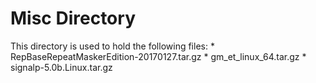 # Misc Directory
This directory is used to hold the following files:
    * RepBaseRepeatMaskerEdition-20170127.tar.gz
    * gm_et_linux_64.tar.gz
    * signalp-5.0b.Linux.tar.gz
